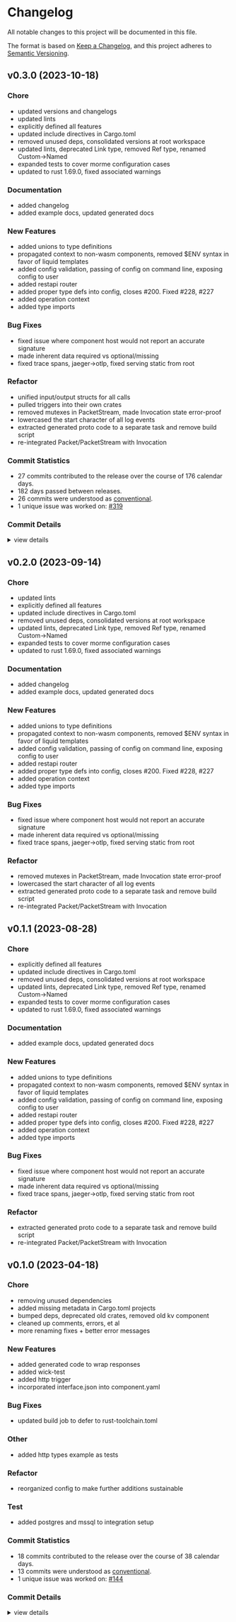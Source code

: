# Changelog

All notable changes to this project will be documented in this file.

The format is based on [Keep a Changelog](https://keepachangelog.com/en/1.0.0/),
and this project adheres to [Semantic Versioning](https://semver.org/spec/v2.0.0.html).

## v0.3.0 (2023-10-18)

### Chore

 - <csr-id-35ff51b8a93c27475765a7eb65c23256f4f93d67/> updated versions and changelogs
 - <csr-id-7bb686524f6adaaebbd3d6502ee24c0d5f6efc7c/> updated lints
 - <csr-id-7968fb0b6fe519732595ed1e3ed9cc429a45d0c4/> explicitly defined all features
 - <csr-id-4090c8fa7fba8254570cc10024fd8a6b15c076ab/> updated include directives in Cargo.toml
 - <csr-id-e452ae37b04b13666129fcbaa4af089555d456a2/> removed unused deps, consolidated versions at root workspace
 - <csr-id-eb26a1586f0e00137bbd9ee608cd15d3cde074d0/> updated lints, deprecated Link type, removed Ref type, renamed Custom->Named
 - <csr-id-599514816356f7fab3b2122156092166f7815427/> expanded tests to cover morme configuration cases
 - <csr-id-e561fd668afb1e1af3639c472a893b7fcfe2bf54/> updated to rust 1.69.0, fixed associated warnings

### Documentation

 - <csr-id-37905206a10ff16406b77ad296d467ebf76fc8fb/> added changelog
 - <csr-id-0d37e8af72f6578595deb2138b57711a2ff6ceca/> added example docs, updated generated docs

### New Features

 - <csr-id-222cc7f6b992f10ceeedfcf93b2d0b8b75d3de5f/> added unions to type definitions
 - <csr-id-7ab25d2fc1274fbf552b86f59774b1b24ea12b0f/> propagated context to non-wasm components, removed $ENV syntax in favor of liquid templates
 - <csr-id-954e9ffbdab962ad051764f5a9dcb90bfe543175/> added config validation, passing of config on command line, exposing config to user
 - <csr-id-58045d0fe75f519b84ebd45f3b1493e55fd4b282/> added restapi router
 - <csr-id-49a53de6cb6631e2dc1f1e633d1c29d0510383cb/> added proper type defs into config, closes #200. Fixed #228, #227
 - <csr-id-88dbedb624e1e381f253fb6b56d9af81ceeb00c8/> added operation context
 - <csr-id-17c9058b98935fa8ed29dbc27b899c9e3244eb67/> added type imports

### Bug Fixes

 - <csr-id-495734dc37a29801ca2c68c77da60d0b30905303/> fixed issue where component host would not report an accurate signature
 - <csr-id-221be200017943aae5d2c78254a8194d72600f7a/> made inherent data required vs optional/missing
 - <csr-id-9cd1fc007e6a21944f4fd65f3f65f4a2a86fd1bd/> fixed trace spans, jaeger->otlp, fixed serving static from root

### Refactor

 - <csr-id-378c726823ec2fe65a168d7e205ea613b2b1c1b3/> unified input/output structs for all calls
 - <csr-id-42a39c2b9150b56e27c8b7b41cccebc0cef09015/> pulled triggers into their own crates
 - <csr-id-0f3fef30abf88525a9966b823edccb18a1919aaf/> removed mutexes in PacketStream, made Invocation state error-proof
 - <csr-id-43fa5081c09f1e4003f550c6ae62bfcc50d6e6f5/> lowercased the start character of all log events
 - <csr-id-4b9d70f04dbc80eff5df9fa50b6a0d065f652af1/> extracted generated proto code to a separate task and remove build script
 - <csr-id-12a0f6de257cf4b5789474fef448c7828f315bb5/> re-integrated Packet/PacketStream with Invocation

### Commit Statistics

<csr-read-only-do-not-edit/>

 - 27 commits contributed to the release over the course of 176 calendar days.
 - 182 days passed between releases.
 - 26 commits were understood as [conventional](https://www.conventionalcommits.org).
 - 1 unique issue was worked on: [#319](https://github.com/candlecorp/wick/issues/319)

### Commit Details

<csr-read-only-do-not-edit/>

<details><summary>view details</summary>

 * **[#319](https://github.com/candlecorp/wick/issues/319)**
    - Propagated context to non-wasm components, removed $ENV syntax in favor of liquid templates ([`7ab25d2`](https://github.com/candlecorp/wick/commit/7ab25d2fc1274fbf552b86f59774b1b24ea12b0f))
 * **Uncategorized**
    - Unified input/output structs for all calls ([`378c726`](https://github.com/candlecorp/wick/commit/378c726823ec2fe65a168d7e205ea613b2b1c1b3))
    - Pulled triggers into their own crates ([`42a39c2`](https://github.com/candlecorp/wick/commit/42a39c2b9150b56e27c8b7b41cccebc0cef09015))
    - Updated versions and changelogs ([`35ff51b`](https://github.com/candlecorp/wick/commit/35ff51b8a93c27475765a7eb65c23256f4f93d67))
    - Removed mutexes in PacketStream, made Invocation state error-proof ([`0f3fef3`](https://github.com/candlecorp/wick/commit/0f3fef30abf88525a9966b823edccb18a1919aaf))
    - Updated lints ([`7bb6865`](https://github.com/candlecorp/wick/commit/7bb686524f6adaaebbd3d6502ee24c0d5f6efc7c))
    - Merge remote-tracking branch 'refs/remotes/origin/main' ([`344b60c`](https://github.com/candlecorp/wick/commit/344b60c854bd33f1d267c7f422378e2716496ba6))
    - Lowercased the start character of all log events ([`43fa508`](https://github.com/candlecorp/wick/commit/43fa5081c09f1e4003f550c6ae62bfcc50d6e6f5))
    - Added changelog ([`3790520`](https://github.com/candlecorp/wick/commit/37905206a10ff16406b77ad296d467ebf76fc8fb))
    - Explicitly defined all features ([`7968fb0`](https://github.com/candlecorp/wick/commit/7968fb0b6fe519732595ed1e3ed9cc429a45d0c4))
    - Updated include directives in Cargo.toml ([`4090c8f`](https://github.com/candlecorp/wick/commit/4090c8fa7fba8254570cc10024fd8a6b15c076ab))
    - Extracted generated proto code to a separate task and remove build script ([`4b9d70f`](https://github.com/candlecorp/wick/commit/4b9d70f04dbc80eff5df9fa50b6a0d065f652af1))
    - Added unions to type definitions ([`222cc7f`](https://github.com/candlecorp/wick/commit/222cc7f6b992f10ceeedfcf93b2d0b8b75d3de5f))
    - Added example docs, updated generated docs ([`0d37e8a`](https://github.com/candlecorp/wick/commit/0d37e8af72f6578595deb2138b57711a2ff6ceca))
    - Fixed issue where component host would not report an accurate signature ([`495734d`](https://github.com/candlecorp/wick/commit/495734dc37a29801ca2c68c77da60d0b30905303))
    - Made inherent data required vs optional/missing ([`221be20`](https://github.com/candlecorp/wick/commit/221be200017943aae5d2c78254a8194d72600f7a))
    - Removed unused deps, consolidated versions at root workspace ([`e452ae3`](https://github.com/candlecorp/wick/commit/e452ae37b04b13666129fcbaa4af089555d456a2))
    - Updated lints, deprecated Link type, removed Ref type, renamed Custom->Named ([`eb26a15`](https://github.com/candlecorp/wick/commit/eb26a1586f0e00137bbd9ee608cd15d3cde074d0))
    - Expanded tests to cover morme configuration cases ([`5995148`](https://github.com/candlecorp/wick/commit/599514816356f7fab3b2122156092166f7815427))
    - Added config validation, passing of config on command line, exposing config to user ([`954e9ff`](https://github.com/candlecorp/wick/commit/954e9ffbdab962ad051764f5a9dcb90bfe543175))
    - Updated to rust 1.69.0, fixed associated warnings ([`e561fd6`](https://github.com/candlecorp/wick/commit/e561fd668afb1e1af3639c472a893b7fcfe2bf54))
    - Re-integrated Packet/PacketStream with Invocation ([`12a0f6d`](https://github.com/candlecorp/wick/commit/12a0f6de257cf4b5789474fef448c7828f315bb5))
    - Fixed trace spans, jaeger->otlp, fixed serving static from root ([`9cd1fc0`](https://github.com/candlecorp/wick/commit/9cd1fc007e6a21944f4fd65f3f65f4a2a86fd1bd))
    - Added restapi router ([`58045d0`](https://github.com/candlecorp/wick/commit/58045d0fe75f519b84ebd45f3b1493e55fd4b282))
    - Added proper type defs into config, closes #200. Fixed #228, #227 ([`49a53de`](https://github.com/candlecorp/wick/commit/49a53de6cb6631e2dc1f1e633d1c29d0510383cb))
    - Added operation context ([`88dbedb`](https://github.com/candlecorp/wick/commit/88dbedb624e1e381f253fb6b56d9af81ceeb00c8))
    - Added type imports ([`17c9058`](https://github.com/candlecorp/wick/commit/17c9058b98935fa8ed29dbc27b899c9e3244eb67))
</details>

## v0.2.0 (2023-09-14)

<csr-id-7bb686524f6adaaebbd3d6502ee24c0d5f6efc7c/>
<csr-id-7968fb0b6fe519732595ed1e3ed9cc429a45d0c4/>
<csr-id-4090c8fa7fba8254570cc10024fd8a6b15c076ab/>
<csr-id-e452ae37b04b13666129fcbaa4af089555d456a2/>
<csr-id-eb26a1586f0e00137bbd9ee608cd15d3cde074d0/>
<csr-id-599514816356f7fab3b2122156092166f7815427/>
<csr-id-e561fd668afb1e1af3639c472a893b7fcfe2bf54/>
<csr-id-0f3fef30abf88525a9966b823edccb18a1919aaf/>
<csr-id-43fa5081c09f1e4003f550c6ae62bfcc50d6e6f5/>
<csr-id-4b9d70f04dbc80eff5df9fa50b6a0d065f652af1/>
<csr-id-12a0f6de257cf4b5789474fef448c7828f315bb5/>

### Chore

 - <csr-id-7bb686524f6adaaebbd3d6502ee24c0d5f6efc7c/> updated lints
 - <csr-id-7968fb0b6fe519732595ed1e3ed9cc429a45d0c4/> explicitly defined all features
 - <csr-id-4090c8fa7fba8254570cc10024fd8a6b15c076ab/> updated include directives in Cargo.toml
 - <csr-id-e452ae37b04b13666129fcbaa4af089555d456a2/> removed unused deps, consolidated versions at root workspace
 - <csr-id-eb26a1586f0e00137bbd9ee608cd15d3cde074d0/> updated lints, deprecated Link type, removed Ref type, renamed Custom->Named
 - <csr-id-599514816356f7fab3b2122156092166f7815427/> expanded tests to cover morme configuration cases
 - <csr-id-e561fd668afb1e1af3639c472a893b7fcfe2bf54/> updated to rust 1.69.0, fixed associated warnings

### Documentation

 - <csr-id-37905206a10ff16406b77ad296d467ebf76fc8fb/> added changelog
 - <csr-id-0d37e8af72f6578595deb2138b57711a2ff6ceca/> added example docs, updated generated docs

### New Features

 - <csr-id-222cc7f6b992f10ceeedfcf93b2d0b8b75d3de5f/> added unions to type definitions
 - <csr-id-7ab25d2fc1274fbf552b86f59774b1b24ea12b0f/> propagated context to non-wasm components, removed $ENV syntax in favor of liquid templates
 - <csr-id-954e9ffbdab962ad051764f5a9dcb90bfe543175/> added config validation, passing of config on command line, exposing config to user
 - <csr-id-58045d0fe75f519b84ebd45f3b1493e55fd4b282/> added restapi router
 - <csr-id-49a53de6cb6631e2dc1f1e633d1c29d0510383cb/> added proper type defs into config, closes #200. Fixed #228, #227
 - <csr-id-88dbedb624e1e381f253fb6b56d9af81ceeb00c8/> added operation context
 - <csr-id-17c9058b98935fa8ed29dbc27b899c9e3244eb67/> added type imports

### Bug Fixes

 - <csr-id-495734dc37a29801ca2c68c77da60d0b30905303/> fixed issue where component host would not report an accurate signature
 - <csr-id-221be200017943aae5d2c78254a8194d72600f7a/> made inherent data required vs optional/missing
 - <csr-id-9cd1fc007e6a21944f4fd65f3f65f4a2a86fd1bd/> fixed trace spans, jaeger->otlp, fixed serving static from root

### Refactor

 - <csr-id-0f3fef30abf88525a9966b823edccb18a1919aaf/> removed mutexes in PacketStream, made Invocation state error-proof
 - <csr-id-43fa5081c09f1e4003f550c6ae62bfcc50d6e6f5/> lowercased the start character of all log events
 - <csr-id-4b9d70f04dbc80eff5df9fa50b6a0d065f652af1/> extracted generated proto code to a separate task and remove build script
 - <csr-id-12a0f6de257cf4b5789474fef448c7828f315bb5/> re-integrated Packet/PacketStream with Invocation

## v0.1.1 (2023-08-28)

<csr-id-7968fb0b6fe519732595ed1e3ed9cc429a45d0c4/>
<csr-id-4090c8fa7fba8254570cc10024fd8a6b15c076ab/>
<csr-id-e452ae37b04b13666129fcbaa4af089555d456a2/>
<csr-id-eb26a1586f0e00137bbd9ee608cd15d3cde074d0/>
<csr-id-599514816356f7fab3b2122156092166f7815427/>
<csr-id-e561fd668afb1e1af3639c472a893b7fcfe2bf54/>
<csr-id-4b9d70f04dbc80eff5df9fa50b6a0d065f652af1/>
<csr-id-12a0f6de257cf4b5789474fef448c7828f315bb5/>

### Chore

 - <csr-id-7968fb0b6fe519732595ed1e3ed9cc429a45d0c4/> explicitly defined all features
 - <csr-id-4090c8fa7fba8254570cc10024fd8a6b15c076ab/> updated include directives in Cargo.toml
 - <csr-id-e452ae37b04b13666129fcbaa4af089555d456a2/> removed unused deps, consolidated versions at root workspace
 - <csr-id-eb26a1586f0e00137bbd9ee608cd15d3cde074d0/> updated lints, deprecated Link type, removed Ref type, renamed Custom->Named
 - <csr-id-599514816356f7fab3b2122156092166f7815427/> expanded tests to cover morme configuration cases
 - <csr-id-e561fd668afb1e1af3639c472a893b7fcfe2bf54/> updated to rust 1.69.0, fixed associated warnings

### Documentation

 - <csr-id-0d37e8af72f6578595deb2138b57711a2ff6ceca/> added example docs, updated generated docs

### New Features

 - <csr-id-222cc7f6b992f10ceeedfcf93b2d0b8b75d3de5f/> added unions to type definitions
 - <csr-id-7ab25d2fc1274fbf552b86f59774b1b24ea12b0f/> propagated context to non-wasm components, removed $ENV syntax in favor of liquid templates
 - <csr-id-954e9ffbdab962ad051764f5a9dcb90bfe543175/> added config validation, passing of config on command line, exposing config to user
 - <csr-id-58045d0fe75f519b84ebd45f3b1493e55fd4b282/> added restapi router
 - <csr-id-49a53de6cb6631e2dc1f1e633d1c29d0510383cb/> added proper type defs into config, closes #200. Fixed #228, #227
 - <csr-id-88dbedb624e1e381f253fb6b56d9af81ceeb00c8/> added operation context
 - <csr-id-17c9058b98935fa8ed29dbc27b899c9e3244eb67/> added type imports

### Bug Fixes

 - <csr-id-495734dc37a29801ca2c68c77da60d0b30905303/> fixed issue where component host would not report an accurate signature
 - <csr-id-221be200017943aae5d2c78254a8194d72600f7a/> made inherent data required vs optional/missing
 - <csr-id-9cd1fc007e6a21944f4fd65f3f65f4a2a86fd1bd/> fixed trace spans, jaeger->otlp, fixed serving static from root

### Refactor

 - <csr-id-4b9d70f04dbc80eff5df9fa50b6a0d065f652af1/> extracted generated proto code to a separate task and remove build script
 - <csr-id-12a0f6de257cf4b5789474fef448c7828f315bb5/> re-integrated Packet/PacketStream with Invocation

## v0.1.0 (2023-04-18)

<csr-id-82fd51f5f813ea6887f40a0df031f33e13b0fd99/>
<csr-id-f7c7615186d900b8f509355b2012dec66c4ad76a/>
<csr-id-c724b06b8cf7776ba48b5a799d9e04e074d1c99d/>
<csr-id-fd3bedfb6b847ad5fe19d0838443cc308d75ab2b/>
<csr-id-406c10999648ca923fc8994b5835d11c823c19ce/>
<csr-id-c27131154861be5625b82e1e7d99d8228df1fa39/>
<csr-id-ce7bc3a3ff467aa8834301697daca0398c61222c/>
<csr-id-ce40e430c0aae30ef85a710f5476d32a87d4dec4/>

### Chore

 - <csr-id-82fd51f5f813ea6887f40a0df031f33e13b0fd99/> removing unused dependencies
 - <csr-id-f7c7615186d900b8f509355b2012dec66c4ad76a/> added missing metadata in Cargo.toml projects
 - <csr-id-c724b06b8cf7776ba48b5a799d9e04e074d1c99d/> bumped deps, deprecated old crates, removed old kv component
 - <csr-id-fd3bedfb6b847ad5fe19d0838443cc308d75ab2b/> cleaned up comments, errors, et al
 - <csr-id-406c10999648ca923fc8994b5835d11c823c19ce/> more renaming fixes + better error messages

### New Features

 - <csr-id-73e631097656436f10eda91816c137fa94c1a043/> added generated code to wrap responses
 - <csr-id-bc79d37c98b41e10815a9641396e73b3c4c3b55a/> added wick-test
 - <csr-id-d90f0ab4aa1afc911859d2877903bc1f164cfbf5/> added http trigger
 - <csr-id-97280ee71b361472dbb6ae32c77626b07c218554/> incorporated interface.json into component.yaml

### Bug Fixes

 - <csr-id-05d2aad6728b30a866d6fd30dfadc6626449ea38/> updated build job to defer to rust-toolchain.toml

### Other

 - <csr-id-c27131154861be5625b82e1e7d99d8228df1fa39/> added http types example as tests

### Refactor

 - <csr-id-ce7bc3a3ff467aa8834301697daca0398c61222c/> reorganized config to make further additions sustainable

### Test

 - <csr-id-ce40e430c0aae30ef85a710f5476d32a87d4dec4/> added postgres and mssql to integration setup

### Commit Statistics

<csr-read-only-do-not-edit/>

 - 18 commits contributed to the release over the course of 38 calendar days.
 - 13 commits were understood as [conventional](https://www.conventionalcommits.org).
 - 1 unique issue was worked on: [#144](https://github.com/candlecorp/wick/issues/144)

### Commit Details

<csr-read-only-do-not-edit/>

<details><summary>view details</summary>

 * **[#144](https://github.com/candlecorp/wick/issues/144)**
    - Converted type maps to list ([`edd4a74`](https://github.com/candlecorp/wick/commit/edd4a7494bb638d95c49c4d40a042697a6da34c4))
 * **Uncategorized**
    - Removing unused dependencies ([`82fd51f`](https://github.com/candlecorp/wick/commit/82fd51f5f813ea6887f40a0df031f33e13b0fd99))
    - Added missing metadata in Cargo.toml projects ([`f7c7615`](https://github.com/candlecorp/wick/commit/f7c7615186d900b8f509355b2012dec66c4ad76a))
    - Added generated code to wrap responses ([`73e6310`](https://github.com/candlecorp/wick/commit/73e631097656436f10eda91816c137fa94c1a043))
    - Added postgres and mssql to integration setup ([`ce40e43`](https://github.com/candlecorp/wick/commit/ce40e430c0aae30ef85a710f5476d32a87d4dec4))
    - Reorganized config to make further additions sustainable ([`ce7bc3a`](https://github.com/candlecorp/wick/commit/ce7bc3a3ff467aa8834301697daca0398c61222c))
    - Updated build job to defer to rust-toolchain.toml ([`05d2aad`](https://github.com/candlecorp/wick/commit/05d2aad6728b30a866d6fd30dfadc6626449ea38))
    - Bumped deps, deprecated old crates, removed old kv component ([`c724b06`](https://github.com/candlecorp/wick/commit/c724b06b8cf7776ba48b5a799d9e04e074d1c99d))
    - Cleaned up comments, errors, et al ([`fd3bedf`](https://github.com/candlecorp/wick/commit/fd3bedfb6b847ad5fe19d0838443cc308d75ab2b))
    - Added wick-test ([`bc79d37`](https://github.com/candlecorp/wick/commit/bc79d37c98b41e10815a9641396e73b3c4c3b55a))
    - More renaming fixes + better error messages ([`406c109`](https://github.com/candlecorp/wick/commit/406c10999648ca923fc8994b5835d11c823c19ce))
    - Added http trigger ([`d90f0ab`](https://github.com/candlecorp/wick/commit/d90f0ab4aa1afc911859d2877903bc1f164cfbf5))
    - Fix: updated wick-component-codegen metadata fix: updated cargo deny configuration ([`51406ea`](https://github.com/candlecorp/wick/commit/51406ea741ef3d73389e3859c5a3ee41fba9079f))
    - Unified workspace dependencies, added versions ([`2f2c131`](https://github.com/candlecorp/wick/commit/2f2c13155e236a3d55d31adb2a12b5ea26e89f25))
    - Added http types example as tests ([`c271311`](https://github.com/candlecorp/wick/commit/c27131154861be5625b82e1e7d99d8228df1fa39))
    - Incorporated interface.json into component.yaml ([`97280ee`](https://github.com/candlecorp/wick/commit/97280ee71b361472dbb6ae32c77626b07c218554))
    - Shoring up tests. fixed error propagation and hung txs stemming from timeouts ([`46310b9`](https://github.com/candlecorp/wick/commit/46310b98b6933c5a6d84c32863391bb482af5ac3))
    - Renamed wasmflow->wick, migrated root-level tests to better locations ([`ed9bef3`](https://github.com/candlecorp/wick/commit/ed9bef306029db64675434500ba7c1519e65478e))
</details>

